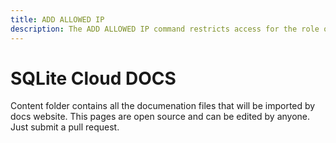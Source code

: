 ```yaml
---
title: ADD ALLOWED IP
description: The ADD ALLOWED IP command restricts access for the role or user by allowing only some IP addresses
---
```


# SQLite Cloud DOCS
Content folder contains all the documenation files that will be imported by docs website.
This pages are open source and can be edited by anyone.
Just submit a pull request.

